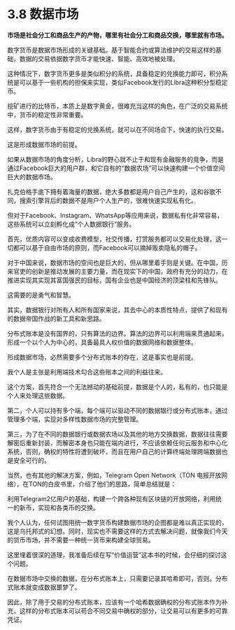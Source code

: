 # 3.8 数据市场

**市场是社会分工和商品生产的产物，哪里有社会分工和商品交换，哪里就有市场。**

数字货币是数据市场形成的关键基础。基于智能合约或算法维护的交易这样的基础，数据的交易依据数字货币才能快速、智能、高效地被处理。

这种情况下，数字货币更多是类似积分的系统，具备稳定的兑换能力即可，积分系统是可以基于一些机构的担保来实现，类似Facebook发行的Libra这种积分型稳定币。

挖矿进行的比特币，本质上是数字黄金，很难充当这样的角色，在广泛的交易系统中，货币的稳定性非常重要。

这样，数字货币由于有稳定的兑换系统，就可以在不同场合下，快速的执行交易。

这是形成数据市场的前提。

如果从数据市场的角度分析，Libra的野心就不止于和现有金融服务的竞争，而是通过Facebook巨大的用户群，和它自有的“数据农场”可以快速构建一个价值空间巨大的数据市场。

扎克伯格手底下拥有着海量的数据，绝大多数都是用户自己产生的，这和谷歌不同，搜索引擎背后的数据不是用户个人生产的，很难快速实现私有化。

但对于Facebook、Instagram、WhatsApp等应用来说，数据私有化非常容易，这些系统可以立刻孵化成“个人数据银行”服务。

首先，优质内容可以变成收费模型，社交传播，打赏服务都可以交易化处理，这一切都可以基于自由市场的原则，而Facebook可以摘掉贩卖隐私的帽子。

对于中国来说，数据市场的空间也是巨大的，但从哪里着手则是关键。在中国，历来官吏的创新是推动发展的主要力量，而在现实下的中国，政府有充分的动力，在推进实现其实现其富国强民的目标，国有企业也是中国经济的顶梁柱和先锋队。

这需要的是勇气和智慧。

其实，数据银行对所有人和所有国家来说，其去中心的本质性特点，提供了和现有的数据帝国作战的新工具和新思路。

分布式账本是没有国界的，只有算法的边界。算法的边界可以利用端来贯通起来，形成一个以个人为中心的，具备最具人权价值的数据网络和数据整体。

形成数据市场，必然需要多个分布式账本的存在，这是事实也是前提。

我个人是主张是利用端技术勾合这些账本之间的利益往来。

这个方案，首先符合一个无法撼动的基础前提，数据是个人的，私有的，也只能是个人来处理这些数据。

第二，个人可以持有多个端，每个端可以驱动不同的数据银行或分布式账本，通过管理多个端，实现对多样性数据市场的完整管理。

第三，为了在不同的数据银行或数据农场以及其他的地方交换数据，数据往往需要解密后重新封装，而解密本身也只能在端内进行，不应该依赖任何云服务和中心化系统，否则，确权的特性将遭到破坏，而且在用户自己的计算终端处理跨端数据也是安全可行的。

当然，也有其他的解决方案，例如，Telegram Open Network（TON 电报开放网络），在TON的白皮书里，介绍了他们的思路，简单总结就是：

利用Telegram2亿用户的基础，构建一个跨各种现有区块链的开放网络，利用统一的新币，实现和各类币的交换。

我个人认为，任何试图用统一数字货币构建数据市场的企图都是难以真正实现的，这是乌托邦式的幻想。同时，现实也不需要这样的方式去解决问题，就像我们今天的货币市场，并不需要一种统一货币来构建全球贸易。

这里埋着很深的道理，我准备后续在写“价值运营”这本书的时候，会仔细的探讨这个问题。

在数据市场中交换的数据，在分布式账本上，只需要记录其哈希即可，否则，分布式账本就变成数据噩梦了。

因此，除了用于交易的分布式账本，应该有一个哈希数据确权的分布式账本作为补充，这样的分布式账本可以苟合不同交易中确权的部分，让交易可以有更多的可靠凭证。


